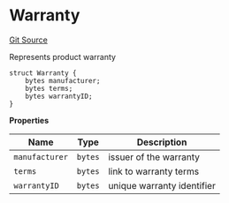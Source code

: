 # Warranty
[Git Source](https://github.com/H0rae/Horae_MP_Smart_Contract/blob/e15bbe0d1fdd5fff5e703ccf81701718bb0d8fbd/contracts/interfaces/IHoraeMPT.sol)

Represents product warranty


```solidity
struct Warranty {
    bytes manufacturer;
    bytes terms;
    bytes warrantyID;
}
```

**Properties**

|Name|Type|Description|
|----|----|-----------|
|`manufacturer`|`bytes`|issuer of the warranty|
|`terms`|`bytes`|link to warranty terms|
|`warrantyID`|`bytes`|unique warranty identifier|

